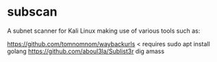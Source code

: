 # subscan

A subnet scanner for Kali Linux making use of various tools such as:

https://github.com/tomnomnom/waybackurls < requires sudo apt install golang
https://github.com/aboul3la/Sublist3r
dig
amass

